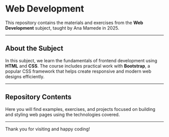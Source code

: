 # Web Development

This repository contains the materials and exercises from the **Web Development** subject, taught by Ana Mamede in 2025.

---

## About the Subject

In this subject, we learn the fundamentals of frontend development using **HTML** and **CSS**. The course includes practical work with **Bootstrap**, a popular CSS framework that helps create responsive and modern web designs efficiently.

---

## Repository Contents

Here you will find examples, exercises, and projects focused on building and styling web pages using the technologies covered.

---

Thank you for visiting and happy coding!
